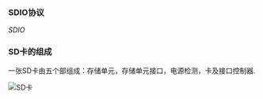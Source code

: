 ### SDIO协议
*SDIO*

### SD卡的组成
一张SD卡由五个部组成：存储单元，存储单元接口，电源检测，卡及接口控制器.

![SD卡](https://www.dzsc.com/data/uploadfile/201264101033156.jpg)

